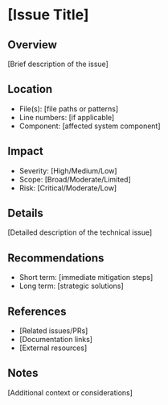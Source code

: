 # [Issue Title]

## Overview
[Brief description of the issue]

## Location
- File(s): [file paths or patterns]
- Line numbers: [if applicable]
- Component: [affected system component]

## Impact
- Severity: [High/Medium/Low]
- Scope: [Broad/Moderate/Limited]
- Risk: [Critical/Moderate/Low]

## Details
[Detailed description of the technical issue]

## Recommendations
- Short term: [immediate mitigation steps]
- Long term: [strategic solutions]

## References
- [Related issues/PRs]
- [Documentation links]
- [External resources]

## Notes
[Additional context or considerations]